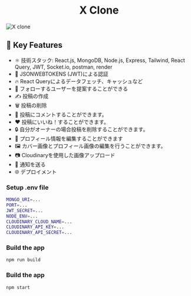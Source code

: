 <h1 align=center>X Clone</h1


![X clone](https://github.com/ofhfvx0602/sigma-app/assets/95751619/d0b3aeaa-ad1e-4c84-8dcf-2c0c5f995cb1)

## 📌 Key Features

- ⚛️ 技術スタック: React.js, MongoDB, Node.js, Express, Tailwind, React Query, JWT, Socket.io, postman, render
- 🔐 JSONWEBTOKENS (JWT)による認証
- 🔥 React Queryによるデータフェッチ、キャッシュなど
- 👥 フォローするユーザーを提案することができる
- ✍️ 投稿の作成
- 🗑️ 投稿の削除
- 💬 投稿にコメントすることができます。
- ❤️ 投稿にいいね！することができます。
- 🔒 自分がオーナーの場合投稿を削除することができます。
- 📝 プロフィール情報を編集することができます
- 🖼️ カバー画像とプロフィール画像の編集を行うことができます。
- 📷 Cloudinaryを使用した画像アップロード
- 🔔 通知を送る
- 🌐 デプロイメント

### Setup .env file
```bash
MONGO_URI=...
PORT=...
JWT_SECRET=...
NODE_ENV=...
CLOUDINARY_CLOUD_NAME=...
CLOUDINARY_API_KEY=...
CLOUDINARY_API_SECRET=...
```
### Build the app
```bash
npm run build
```
### Build the app
```bash
npm start
